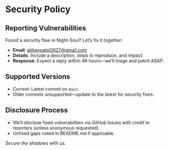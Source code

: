 # Security Policy

## Reporting Vulnerabilities
Found a security flaw in Night-Soul? Let’s fix it together:
- **Email**: abhaypatel3627@gmail.com
- **Details**: Include a description, steps to reproduce, and impact.
- **Response**: Expect a reply within 48 hours—we’ll triage and patch ASAP.

## Supported Versions
- Current: Latest commit on `main`.
- Older commits unsupported—update to the latest for security fixes.

## Disclosure Process
- We’ll disclose fixed vulnerabilities via GitHub Issues with credit to reporters (unless anonymous requested).
- Unfixed gaps noted in README.md if applicable.

*Secure the shadows with us.*
